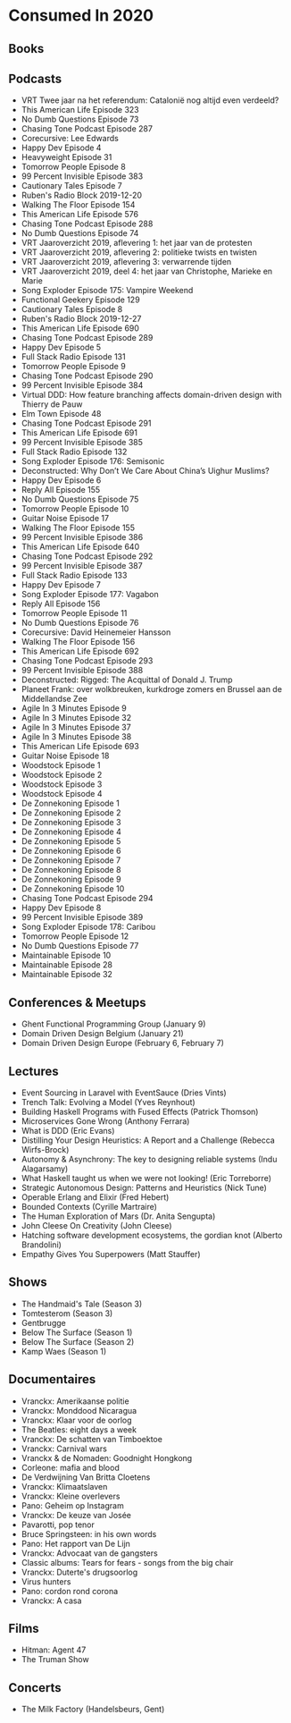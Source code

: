 # Consumed In 2020


## Books



## Podcasts

- VRT Twee jaar na het referendum: Catalonië nog altijd even verdeeld?
- This American Life Episode 323
- No Dumb Questions Episode 73
- Chasing Tone Podcast Episode 287
- Corecursive: Lee Edwards
- Happy Dev Episode 4
- Heavyweight Episode 31
- Tomorrow People Episode 8
- 99 Percent Invisible Episode 383
- Cautionary Tales Episode 7
- Ruben's Radio Block 2019-12-20
- Walking The Floor Episode 154
- This American Life Episode 576
- Chasing Tone Podcast Episode 288
- No Dumb Questions Episode 74
- VRT Jaaroverzicht 2019, aflevering 1: het jaar van de protesten
- VRT Jaaroverzicht 2019, aflevering 2: politieke twists en twisten
- VRT Jaaroverzicht 2019, aflevering 3: verwarrende tijden
- VRT Jaaroverzicht 2019, deel 4: het jaar van Christophe, Marieke en Marie
- Song Exploder Episode 175: Vampire Weekend
- Functional Geekery Episode 129
- Cautionary Tales Episode 8
- Ruben's Radio Block 2019-12-27
- This American Life Episode 690
- Chasing Tone Podcast Episode 289
- Happy Dev Episode 5
- Full Stack Radio Episode 131
- Tomorrow People Episode 9
- Chasing Tone Podcast Episode 290
- 99 Percent Invisible Episode 384
- Virtual DDD: How feature branching affects domain-driven design with Thierry de Pauw
- Elm Town Episode 48
- Chasing Tone Podcast Episode 291
- This American Life Episode 691
- 99 Percent Invisible Episode 385
- Full Stack Radio Episode 132
- Song Exploder Episode 176: Semisonic
- Deconstructed: Why Don’t We Care About China’s Uighur Muslims?
- Happy Dev Episode 6
- Reply All Episode 155
- No Dumb Questions Episode 75
- Tomorrow People Episode 10
- Guitar Noise Episode 17
- Walking The Floor Episode 155
- 99 Percent Invisible Episode 386
- This American Life Episode 640
- Chasing Tone Podcast Episode 292
- 99 Percent Invisible Episode 387
- Full Stack Radio Episode 133
- Happy Dev Episode 7
- Song Exploder Episode 177: Vagabon
- Reply All Episode 156
- Tomorrow People Episode 11
- No Dumb Questions Episode 76
- Corecursive: David Heinemeier Hansson
- Walking The Floor Episode 156
- This American Life Episode 692
- Chasing Tone Podcast Episode 293
- 99 Percent Invisible Episode 388
- Deconstructed: Rigged: The Acquittal of Donald J. Trump
- Planeet Frank: over wolkbreuken, kurkdroge zomers en Brussel aan de Middellandse Zee
- Agile In 3 Minutes Episode 9
- Agile In 3 Minutes Episode 32
- Agile In 3 Minutes Episode 37
- Agile In 3 Minutes Episode 38
- This American Life Episode 693
- Guitar Noise Episode 18
- Woodstock Episode 1
- Woodstock Episode 2
- Woodstock Episode 3
- Woodstock Episode 4
- De Zonnekoning Episode 1
- De Zonnekoning Episode 2
- De Zonnekoning Episode 3
- De Zonnekoning Episode 4
- De Zonnekoning Episode 5
- De Zonnekoning Episode 6
- De Zonnekoning Episode 7
- De Zonnekoning Episode 8
- De Zonnekoning Episode 9
- De Zonnekoning Episode 10
- Chasing Tone Podcast Episode 294
- Happy Dev Episode 8
- 99 Percent Invisible Episode 389
- Song Exploder Episode 178: Caribou
- Tomorrow People Episode 12
- No Dumb Questions Episode 77
- Maintainable Episode 10
- Maintainable Episode 28
- Maintainable Episode 32


## Conferences & Meetups

- Ghent Functional Programming Group (January 9)
- Domain Driven Design Belgium (January 21)
- Domain Driven Design Europe (February 6, February 7)


## Lectures

- Event Sourcing in Laravel with EventSauce (Dries Vints)
- Trench Talk: Evolving a Model (Yves Reynhout)
- Building Haskell Programs with Fused Effects (Patrick Thomson)
- Microservices Gone Wrong (Anthony Ferrara)
- What is DDD (Eric Evans)
- Distilling Your Design Heuristics: A Report and a Challenge (Rebecca Wirfs-Brock)
- Autonomy & Asynchrony: The key to designing reliable systems (Indu Alagarsamy)
- What Haskell taught us when we were not looking! (Eric Torreborre)
- Strategic Autonomous Design: Patterns and Heuristics (Nick Tune)
- Operable Erlang and Elixir (Fred Hebert)
- Bounded Contexts (Cyrille Martraire)
- The Human Exploration of Mars (Dr. Anita Sengupta)
- John Cleese On Creativity (John Cleese)
- Hatching software development ecosystems, the gordian knot (Alberto Brandolini)
- Empathy Gives You Superpowers (Matt Stauffer)


## Shows

- The Handmaid's Tale (Season 3)
- Tomtesterom (Season 3)
- Gentbrugge
- Below The Surface (Season 1)
- Below The Surface (Season 2)
- Kamp Waes (Season 1)


## Documentaires

- Vranckx: Amerikaanse politie
- Vranckx: Monddood Nicaragua
- Vranckx: Klaar voor de oorlog
- The Beatles: eight days a week
- Vranckx: De schatten van Timboektoe
- Vranckx: Carnival wars
- Vranckx & de Nomaden: Goodnight Hongkong
- Corleone: mafia and blood
- De Verdwijning Van Britta Cloetens
- Vranckx: Klimaatslaven
- Vranckx: Kleine overlevers
- Pano: Geheim op Instagram
- Vranckx: De keuze van Josée
- Pavarotti, pop tenor
- Bruce Springsteen: in his own words
- Pano: Het rapport van De Lijn
- Vranckx: Advocaat van de gangsters
- Classic albums: Tears for fears - songs from the big chair
- Vranckx: Duterte's drugsoorlog
- Virus hunters
- Pano: cordon rond corona
- Vranckx: A casa


## Films

- Hitman: Agent 47
- The Truman Show


## Concerts

- The Milk Factory (Handelsbeurs, Gent)
